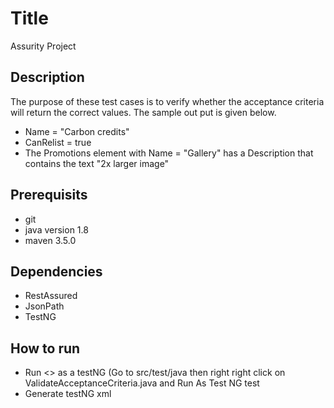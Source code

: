 # Title
Assurity Project 

## Description

The purpose of these test cases is to verify whether the acceptance criteria will return the correct values.
The sample out put is given below.

- Name  = "Carbon credits"
- CanRelist = true
- The Promotions element with Name = "Gallery" has a Description that contains the text "2x larger image"

## Prerequisits

- git
- java version 1.8
- maven 3.5.0

## Dependencies

- RestAssured
- JsonPath
- TestNG

## How to run

- Run <> as a testNG (Go to src/test/java then right right click on ValidateAcceptanceCriteria.java and Run As Test NG test
- Generate testNG xml
